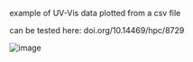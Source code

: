 example of UV-Vis data plotted from a csv file

can be tested here: doi.org/10.14469/hpc/8729

![image](https://github.com/PolycatLab/Data_Visualisation_Analysis/assets/167204637/aa1df0a4-76c6-4932-abdd-8dda097e2dbb)

